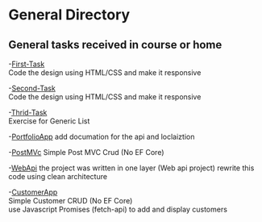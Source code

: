 # General Directory
## General tasks received in course or home

-[First-Task](https://github.com/WeStart-ASP-NETCOREAngular/MohamedAlQadeery/tree/master/General/First-Task)  
  Code the design using HTML/CSS and make it responsive
  
 -[Second-Task](https://github.com/WeStart-ASP-NETCOREAngular/MohamedAlQadeery/tree/master/General/Second-Task)  
  Code the design using HTML/CSS and make it responsive
  
  -[Thrid-Task](https://github.com/WeStart-ASP-NETCOREAngular/MohamedAlQadeery/tree/master/General/Third-Task/CarStoreApplication)  
  Exercise for Generic List  
 
  -[PortfolioApp](https://github.com/WeStart-ASP-NETCOREAngular/MohamedAlQadeery/tree/master/General/PortfolioApp)
  add documation for the api and loclaiztion   
  
  -[PostMVc](https://github.com/WeStart-ASP-NETCOREAngular/MohamedAlQadeery/tree/master/General/PostMvcApp)
    Simple Post MVC Crud (No EF Core)
  
  -[WebApi](https://github.com/WeStart-ASP-NETCOREAngular/MohamedAlQadeery/tree/master/General/WebApi)
    the project was written in one layer (Web api project) rewrite this code using clean architecture 
    
   -[CustomerApp](https://github.com/WeStart-ASP-NETCOREAngular/MohamedAlQadeery/tree/master/General/CustomerApp)  
      Simple Customer CRUD (No EF Core)  
      use Javascript Promises (fetch-api) to add and display customers  
